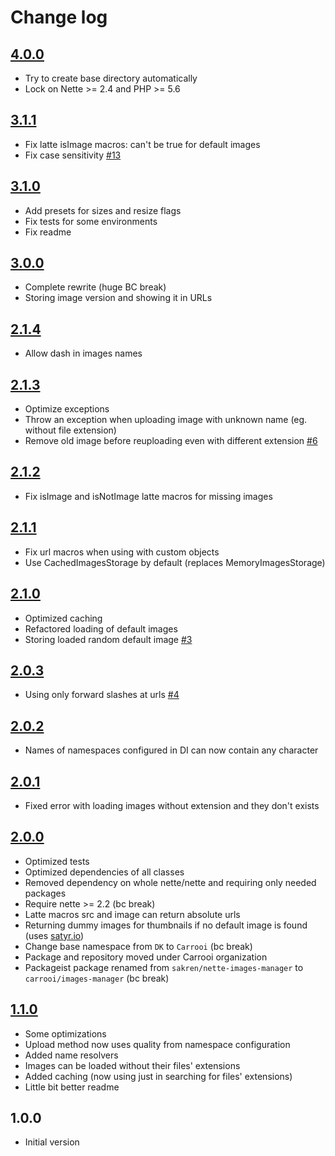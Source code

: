 # Change log

## [4.0.0](https://github.com/Carrooi/Nette-ImagesManager/compare/3.1.1...4.0.0)
* Try to create base directory automatically
* Lock on Nette >= 2.4 and PHP >= 5.6

## [3.1.1](https://github.com/Carrooi/Nette-ImagesManager/compare/3.1.0...3.1.1)
* Fix latte isImage macros: can't be true for default images
* Fix case sensitivity [#13](https://github.com/Carrooi/Nette-ImagesManager/pull/13)

## [3.1.0](https://github.com/Carrooi/Nette-ImagesManager/compare/3.0.0...3.1.0)
* Add presets for sizes and resize flags
* Fix tests for some environments
* Fix readme

## [3.0.0](https://github.com/Carrooi/Nette-ImagesManager/compare/2.1.4...3.0.0)
* Complete rewrite (huge BC break)
* Storing image version and showing it in URLs

## [2.1.4](https://github.com/Carrooi/Nette-ImagesManager/compare/2.1.3...2.1.4)
* Allow dash in images names

## [2.1.3](https://github.com/Carrooi/Nette-ImagesManager/compare/2.1.2...2.1.3)
* Optimize exceptions
* Throw an exception when uploading image with unknown name (eg. without file extension)
* Remove old image before reuploading even with different extension [#6](https://github.com/Carrooi/Nette-ImagesManager/issues/6)

## [2.1.2](https://github.com/Carrooi/Nette-ImagesManager/compare/2.1.1...2.1.2)
* Fix isImage and isNotImage latte macros for missing images

## [2.1.1](https://github.com/Carrooi/Nette-ImagesManager/compare/2.1.0...2.1.1)
* Fix url macros when using with custom objects
* Use CachedImagesStorage by default (replaces MemoryImagesStorage)

## [2.1.0](https://github.com/Carrooi/Nette-ImagesManager/compare/2.0.3...2.1.0)
* Optimized caching
* Refactored loading of default images
* Storing loaded random default image [#3](https://github.com/Carrooi/Nette-ImagesManager/issues/3)

## [2.0.3](https://github.com/Carrooi/Nette-ImagesManager/compare/2.0.2...2.0.3)
* Using only forward slashes at urls [#4](https://github.com/Carrooi/Nette-ImagesManager/issues/4)

## [2.0.2](https://github.com/Carrooi/Nette-ImagesManager/compare/2.0.1...2.0.2)
* Names of namespaces configured in DI can now contain any character

## [2.0.1](https://github.com/Carrooi/Nette-ImagesManager/compare/2.0.0...2.0.1)
* Fixed error with loading images without extension and they don't exists

## [2.0.0](https://github.com/Carrooi/Nette-ImagesManager/compare/1.1.0...2.0.0)
* Optimized tests
* Optimized dependencies of all classes
* Removed dependency on whole nette/nette and requiring only needed packages
* Require nette >= 2.2 (bc break)
* Latte macros src and image can return absolute urls
* Returning dummy images for thumbnails if no default image is found (uses [satyr.io](http://satyr.io/))
* Change base namespace from `DK` to `Carrooi` (bc break)
* Package and repository moved under Carrooi organization
* Packageist package renamed from `sakren/nette-images-manager` to `carrooi/images-manager` (bc break)

## [1.1.0](https://github.com/Carrooi/Nette-ImagesManager/compare/1.0.0...1.1.0)
* Some optimizations
* Upload method now uses quality from namespace configuration
* Added name resolvers
* Images can be loaded without their files' extensions
* Added caching (now using just in searching for files' extensions)
* Little bit better readme

## 1.0.0
* Initial version
